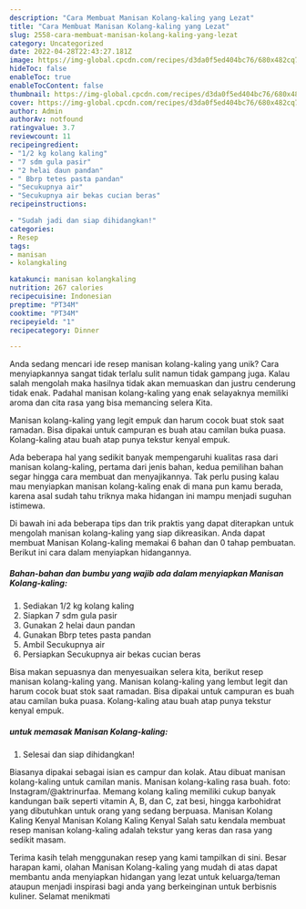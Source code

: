```yaml
---
description: "Cara Membuat Manisan Kolang-kaling yang Lezat"
title: "Cara Membuat Manisan Kolang-kaling yang Lezat"
slug: 2558-cara-membuat-manisan-kolang-kaling-yang-lezat
category: Uncategorized
date: 2022-04-28T22:43:27.181Z
image: https://img-global.cpcdn.com/recipes/d3da0f5ed404bc76/680x482cq70/manisan-kolang-kaling-foto-resep-utama.jpg
hideToc: false
enableToc: true
enableTocContent: false
thumbnail: https://img-global.cpcdn.com/recipes/d3da0f5ed404bc76/680x482cq70/manisan-kolang-kaling-foto-resep-utama.jpg
cover: https://img-global.cpcdn.com/recipes/d3da0f5ed404bc76/680x482cq70/manisan-kolang-kaling-foto-resep-utama.jpg
author: Admin
authorAv: notfound
ratingvalue: 3.7
reviewcount: 11
recipeingredient:
- "1/2 kg kolang kaling"
- "7 sdm gula pasir"
- "2 helai daun pandan"
- " Bbrp tetes pasta pandan"
- "Secukupnya air"
- "Secukupnya air bekas cucian beras"
recipeinstructions:

- "Sudah jadi dan siap dihidangkan!"
categories:
- Resep
tags:
- manisan
- kolangkaling

katakunci: manisan kolangkaling 
nutrition: 267 calories
recipecuisine: Indonesian
preptime: "PT34M"
cooktime: "PT34M"
recipeyield: "1"
recipecategory: Dinner

---
```





Anda sedang mencari ide resep manisan kolang-kaling yang unik? Cara menyiapkannya sangat tidak terlalu sulit namun tidak gampang juga. Kalau salah mengolah maka hasilnya tidak akan memuaskan dan justru cenderung tidak enak. Padahal manisan kolang-kaling yang enak selayaknya memiliki aroma dan cita rasa yang bisa memancing selera Kita.





Manisan kolang-kaling yang legit empuk dan harum cocok buat stok saat ramadan. Bisa dipakai untuk campuran es buah atau camilan buka puasa. Kolang-kaling atau buah atap punya tekstur kenyal empuk.

Ada beberapa hal yang sedikit banyak mempengaruhi kualitas rasa dari manisan kolang-kaling, pertama dari jenis bahan, kedua pemilihan bahan segar hingga cara membuat dan menyajikannya. Tak perlu pusing kalau mau menyiapkan manisan kolang-kaling enak di mana pun kamu berada, karena asal sudah tahu triknya maka hidangan ini mampu menjadi suguhan istimewa.






Di bawah ini ada beberapa tips dan trik praktis yang dapat diterapkan untuk mengolah manisan kolang-kaling yang siap dikreasikan. Anda dapat membuat Manisan Kolang-kaling memakai 6 bahan dan 0 tahap pembuatan. Berikut ini cara dalam menyiapkan hidangannya.

<!--inarticleads1-->

##### Bahan-bahan dan bumbu yang wajib ada dalam menyiapkan Manisan Kolang-kaling:

1. Sediakan 1/2 kg kolang kaling
1. Siapkan 7 sdm gula pasir
1. Gunakan 2 helai daun pandan
1. Gunakan  Bbrp tetes pasta pandan
1. Ambil Secukupnya air
1. Persiapkan Secukupnya air bekas cucian beras


Bisa makan sepuasnya dan menyesuaikan selera kita, berikut resep manisan kolang-kaling yang. Manisan kolang-kaling yang lembut legit dan harum cocok buat stok saat ramadan. Bisa dipakai untuk campuran es buah atau camilan buka puasa. Kolang-kaling atau buah atap punya tekstur kenyal empuk. 

<!--inarticleads2-->

#####  untuk memasak Manisan Kolang-kaling:


1. Selesai dan siap dihidangkan!

Biasanya dipakai sebagai isian es campur dan kolak. Atau dibuat manisan kolang-kaling untuk camilan manis. Manisan kolang-kaling rasa buah. foto: Instagram/@aktrinurfaa. Memang kolang kaling memiliki cukup banyak kandungan baik seperti vitamin A, B, dan C, zat besi, hingga karbohidrat yang dibutuhkan untuk orang yang sedang berpuasa. Manisan Kolang Kaling Kenyal Manisan Kolang Kaling Kenyal Salah satu kendala membuat resep manisan kolang-kaling adalah tekstur yang keras dan rasa yang sedikit masam. 

Terima kasih telah menggunakan resep yang kami tampilkan di sini. Besar harapan kami, olahan Manisan Kolang-kaling yang mudah di atas dapat membantu anda menyiapkan hidangan yang lezat untuk keluarga/teman ataupun menjadi inspirasi bagi anda yang berkeinginan untuk berbisnis kuliner. Selamat menikmati
